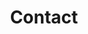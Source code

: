 ---
title: Contact
publishDate: 2023-04-21 00:00:00
img: /assets/stock-3.jpg
img_alt: A glimpse of the FOSS webpage
description: |
  Sabrina Hehar's Portfolio Website
tags:
  - Portfolio
  - Web Dev
  - Astro
seo:
  page_description:
  canonical_url:
  featured_image:
  featured_image_alt:
  author_twitter_handle:
  open_graph_type:
  no_index: false
content_blocks:
  - _bookshop_name: contact/hero
    title: Let's talk.
    description: Have a question or suggestion? Feel free to drop us a message!
  - _bookshop_name: contact/form
    address:
      heading: Office Address
      address: 123 Train St, San Francisco, CA 9107
    phone:
      heading: Phone
      cell: (123) 456 - 7895
      image: /images/contact/call-add.svg
      image_alt: call-add
    email:
      heading: Email
      email: info@example.com
      image: /images/contact/directbox-send.svg
      image_alt: send-box
    form:
      heading: Say Hello
      fullname:
        heading: Full Name
        placeholder: Enter First Name
      phone_number:
        heading: Phone number
        placeholder: Enter Phone Number
      email:
        heading: Email Address
        placeholder: Enter Email Address
      message:
        heading: Your Messages
        placeholder: Enter your message
      submit_button:
        text: Send message
---